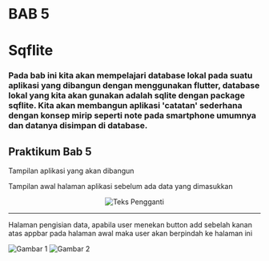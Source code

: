 # BAB 5
# Sqflite
### Pada bab ini kita akan mempelajari database lokal pada suatu aplikasi yang dibangun dengan menggunakan flutter, database lokal yang kita akan gunakan adalah sqlite dengan package sqflite. Kita akan membangun aplikasi 'catatan' sederhana dengan konsep mirip seperti note pada smartphone umumnya dan datanya disimpan di database.

## Praktikum Bab 5
Tampilan aplikasi yang akan dibangun

Tampilan awal halaman aplikasi sebelum ada data yang dimasukkan
<div align="center">
  <img src="https://github.com/Rokel15/testing_modulMCS/blob/main/Images/bab%206/tampilan%20awal.PNG" alt="Teks Pengganti">
</div>

---
Halaman pengisian data, apabila user menekan button add sebelah kanan atas appbar pada halaman awal maka user akan berpindah ke halaman ini

![Gambar 1](https://github.com/Rokel15/testing_modulMCS/blob/main/Images/bab%206/tampilan%20pengisian1.PNG) ![Gambar 2](https://github.com/Rokel15/testing_modulMCS/blob/main/Images/bab%206/tampilan%20pengisian2.PNG)

